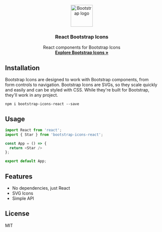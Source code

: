 <p align="center">
  <a href="https://getbootstrap.com/">
    <img src="https://getbootstrap.com/docs/4.3/assets/brand/bootstrap-solid.svg" alt="Bootstrap logo" width="72" height="72">
  </a>
</p>

<h3 align="center">React Bootstrap Icons</h3>

<p align="center">
  React components for Bootstrap Icons
  <br>
  <a href="https://icons.getbootstrap.com/"><strong>Explore Bootstrap Icons »</strong></a>
</p>

## Installation

Bootstrap Icons are designed to work with Bootstrap components, from form controls to navigation. Bootstrap Icons are SVGs, so they scale quickly and easily and can be styled with CSS. While they're built for Bootstrap, they'll work in any project.

```
npm i bootstrap-icons-react --save
```

## Usage

```javascript
import React from 'react';
import { Star } from 'bootstrap-icons-react';

const App = () => {
  return <Star />
};

export default App;
```

## Features

- No dependencies, just React
- SVG Icons
- Simple API

## License

MIT
